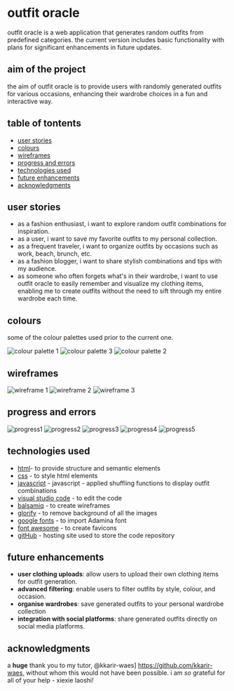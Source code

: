 # outfit oracle

outfit oracle is a web application that generates random outfits from predefined categories. the current version includes basic functionality with plans for significant enhancements in future updates.


## aim of the project

the aim of outfit oracle is to provide users with randomly generated outfits for various occasions, enhancing their wardrobe choices in a fun and interactive way. 


## table of tontents

- [user stories](#user-stories)
- [colours](#colours)
- [wireframes](#wireframes)
- [progress and errors](#progress-and-errors)
- [technologies used](#technologies-used)
- [future enhancements](#future-enhancements)
- [acknowledgments](#acknowledgments)


## user stories

- as a fashion enthusiast, i want to explore random outfit combinations for inspiration.
- as a user, i want to save my favorite outfits to my personal collection.
- as a frequent traveler, i want to organize outfits by occasions such as work, beach, brunch, etc.
- as a fashion blogger, i want to share stylish combinations and tips with my audience.
- as someone who often forgets what's in their wardrobe, i want to use outfit oracle to easily remember and visualize my clothing items, enabling me to create outfits without the need to sift through my entire wardrobe each time.


## colours

some of the colour palettes used prior to the current one. 

![colour palette 1](readme/coolors.png)
![colour palette 3](readme/coolors3.png)
![colour palette 2](readme/coolors2.png)



## wireframes

![wireframe 1](readme/wireframe1.png)
![wireframe 2](readme/wireframe3.png)
![wireframe 3](readme/wireframe4.png)


## progress and errors

![progress1](readme/process1.png)
![progress2](readme/process2.png)
![progress3](readme/process.png)
![progress4](readme/process3.png)
![progress5](readme/progress.png)


## technologies used

- [html](https://web.dev/learn/html/overview/)- to provide structure and semantic elements 
- [css](https://developer.mozilla.org/en-US/docs/Web/CSS) - to style html elements
- [javascript](https://www.javascript.com) - javascript - applied shuffling functions to display outfit combinations
- [visual studio code](https://code.visualstudio.com/) - to edit the code
- [balsamiq](https://balsamiq.com/) - to create wireframes
- [glorify](https://glorify.com/) - to remove background of all the images
- [google fonts](https://fonts.google.com/) - to import Adamina font
- [font awesome](https://fontawesome.com/) - to create favicons
- [gitHub](https://github.com/) - hosting site used to store the code repository


## future enhancements

- **user clothing uploads**: allow users to upload their own clothing items for outfit generation.
- **advanced filtering**: enable users to filter outfits by style, colour, and occasion.
- **organise wardrobes**: save generated outfits to your personal wardrobe collection
- **integration with social platforms**: share generated outfits directly on social media platforms.


## acknowledgments

a **huge** thank you to my tutor, @kkarir-waes] https://github.com/kkarir-waes, without whom this would not have been possible.
i am *so* grateful for all of your help - xiexie laoshi!


